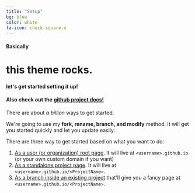```yaml
---
title: "Setup"
bg: blue
color: white
fa-icon: check-square-o
---
```


#### Basically

# this theme rocks.

#### let's get started setting it up!

#### Also check out the [github project docs!](https://github.com/t413/SinglePaged)

There are about *a billion* ways to get started.

We're going to use my **fork, rename, branch, and modify** method. It will get you started quickly and let you update easily.

There are three way to get started based on what you want to do:

1. [As a user (or organization) root page](#setup-as-user-root-page). It will live at `<username>.github.io` (or your own custom domain if you want)
2. [As a standalone project page](#setup-as-a-standalone-project-page). It will live at `<username>.github.io/<ProjectName>`.
3. [As a branch inside an existing project](#setup-inside-existing-project) that'll give you a fancy page at `<username>.github.io/<ProjectName>`.
